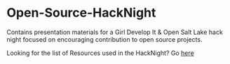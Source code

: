 # Open-Source-HackNight
Contains presentation materials for a Girl Develop It &amp; Open Salt Lake hack night focused on encouraging contribution to open source projects.

Looking for the list of Resources used in the HackNight? Go [here](https://github.com/AmandaWalter/Open-Source-HackNight/blob/master/resources.md)
